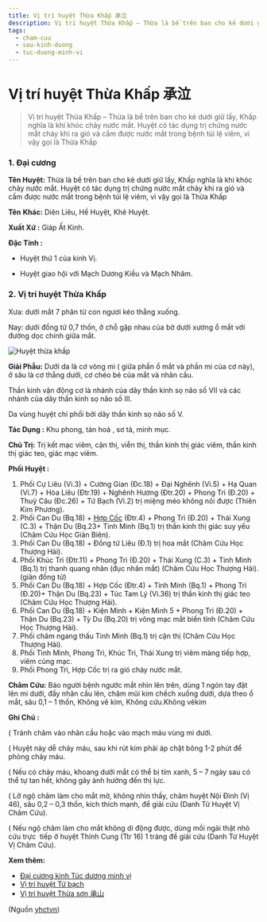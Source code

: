 ```yaml
---
title: Vị trí huyệt Thừa Khấp 承泣
description: Vị trí huyệt Thừa Khấp – Thừa là bề trên ban cho kẻ dưới giữ lấy, Khấp nghĩa là khi khóc chảy nước mắt. Huyệt có tác dụng trị chứng nước mắt chảy khi ra gió và cầm được nước mắt trong bệnh túi lệ viêm, vì vậy gọi là Thừa Khấp
tags:
  - cham-cuu
  - sau-kinh-duong
  - tuc-duong-minh-vi
---
```


# Vị trí huyệt Thừa Khấp 承泣 

> Vị trí huyệt Thừa Khấp – Thừa là bề trên ban cho kẻ dưới giữ lấy, Khấp nghĩa là khi khóc chảy nước mắt. Huyệt có tác dụng trị chứng nước mắt chảy khi ra gió và cầm được nước mắt trong bệnh túi lệ viêm, vì vậy gọi là Thừa Khấp

### 1. Đại cương

**Tên Huyệt:** Thừa là bề trên ban cho kẻ dưới giữ lấy, Khấp nghĩa là khi khóc chảy nước mắt. Huyệt có tác dụng trị chứng nước mắt chảy khi ra gió và cầm được nước mắt trong bệnh túi lệ viêm, vì vậy gọi là Thừa Khấp

**Tên** **Khác:** Diên Liêu, Hề Huyệt, Khê Huyệt.

**Xuất Xứ :** Giáp Ất Kinh.

**Đặc Tính :**

+ Huyệt thứ 1 của kinh Vị.

+ Huyệt giao hội với Mạch Dương Kiều và Mạch Nhâm.

### 2. Vị trí huyệt Thừa Khấp

Xưa: dưới mắt 7 phân từ con ngươi kéo thẳng xuống.

Nay: dưới đồng tử 0,7 thốn, ở chỗ gặp nhau của bờ dưới xương ổ mắt với đường dọc chính giữa mắt.

![Huyệt thừa khấp](/imgs/yhctvn/Huyet-thua-khap-300x169.jpg)

**Giải Phẫu:** Dưới da là cơ vòng mi ( giữa phần ổ mắt và phần mi của cơ này), ở sâu là cơ thẳng dưới, cơ chéo bé của mắt và nhãn cầu.

Thần kinh vận động cơ là nhánh của dây thần kinh sọ não số VII và các nhánh của dây thần kinh sọ não số III.

Da vùng huyệt chi phối bởi dây thần kinh sọ não số V.

**Tác Dụng :** Khu phong, tán hoả , sơ tà, minh mục.

**Chủ Trị:** Trị kết mạc viêm, cận thị, viễn thị, thần kinh thị giác viêm, thần kinh thị giác teo, giác mạc viêm.

**Phối Huyệt :**

1. Phối Cự Liêu (Vi.3) + Cường Gian (Đc.18) + Đại Nghênh (Vi.5) + Hạ Quan (Vi.7) + Hòa Liêu (Đtr.19) + Nghênh Hương (Đtr.20) + Phong Trì (Đ.20) + Thuỷ Câu (Đc.26) + Tứ Bạch (Vi.2) trị miệng méo không nói được (Thiên Kim Phương).
2. Phối Can Du (Bq.18) + [Hợp Cốc](/yhctvn/huyet-hop-coc-%e5%90%88-%e8%b0%b7) (Đtr.4) + Phong Trì (Đ.20) + Thái Xung (C.3) + Thận Du (Bq.23+ Tinh Minh (Bq.1) trị thần kinh thị giác suy yếu (Châm Cứu Học Giản Biên).
3. Phối Can Du (Bq.18) + Đồng tử Liêu (Đ.1) trị hoa mắt (Châm Cứu Học Thượng Hải).
4. Phối Khúc Trì (Đtr.11) + Phong Trì (Đ.20) + Thái Xung (C.3) + Tinh Minh (Bq.1) trị thanh quang nhãn (đục nhân mắt) (Châm Cứu Học Thượng Hải).(giãn đồng tử)
5. Phối Can Du (Bq.18) + Hợp Cốc (Đtr.4) + Tinh Minh (Bq.1) + Phong Trì (Đ.20)+ Thận Du (Bq.23) + Túc Tam Lý (Vi.36) trị thần kinh thị giác teo (Châm Cứu Học Thượng Hải).
6. Phối Can Du (Bq.18) + Kiện Minh + Kiện Minh 5 + Phong Trì (Đ.20) + Thận Du (Bq.23) + Tỳ Du (Bq.20) trị võng mạc mắt biến tính (Châm Cứu Học Thượng Hải).
7. Phối châm ngang thấu Tinh Minh (Bq.1) trị cận thị (Châm Cứu Học Thượng Hải).
8. Phối Tình Minh, Phong Trì, Khúc Trì, Thái Xung trị viêm màng tiếp hợp, viêm củng mạc.
9. Phối Phong Trì, Hợp Cốc trị ra gió chảy nước mắt.

**Châm Cứu:** Bảo người bệnh ngước mắt nhìn lên trên, dùng 1 ngón tay đặt lên mi dưới, đẩy nhãn cầu lên, châm mũi kim chếch xuống dưới, dựa theo ổ mắt, sâu 0,1 – 1 thốn, Không vê kim, Không cứu.Không vêkim 

**Ghi Chú :**

( Tránh châm vào nhãn cầu hoặc vào mạch máu vùng mi dưới.

( Huyệt này dễ chảy máu, sau khi rút kim phải áp chặt bông 1-2 phút để phòng chảy máu.

( Nếu có chảy máu, khoang dưới mắt có thể bị tím xanh, 5 – 7 ngày sau có thể tự tan hết, không gây ảnh hưởng đến thị lực.

( Lỡ ngộ châm làm cho mắt mờ, không nhìn thấy, châm huyệt Nội Đình (Vị 46), sâu 0,2 – 0,3 thốn, kích thích mạnh, để giải cứu (Danh Từ Huyệt Vị Châm Cứu).

( Nếu ngộ châm làm cho mắt không di động được, dùng mồi ngải thật nhỏ cứu trực  tiếp ở huyệt Thính Cung (Ttr 16) 1 tráng để giải cứu (Danh Từ Huyệt Vị Châm Cứu).

**Xem thêm:**

* [Đại cương kinh Túc dương minh vị](/yhctvn/kinh-tuc-duong-minh-vi)
* [Vị trí huyệt Tứ bạch](/yhctvn/vi-tri-huyet-tu-bach)
* [Vị trí huyệt Thừa sơn 承山](/yhctvn/vi-tri-huyet-thua-son-%e6%89%bf%e5%b1%b1)

(Nguồn <a href="https://yhctvn.com/vi-tri-huyet-thua-khap-承泣/" target="_blank">yhctvn</a>)
